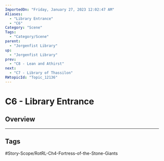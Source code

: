 ```yaml
---
ImportedOn: "Friday, January 27, 2023 12:02:47 AM"
Aliases:
  - "Library Entrance"
  - "C6"
Category: "Scene"
Tags:
  - "Category/Scene"
parent:
  - "Jorgenfist Library"
up:
  - "Jorgenfist Library"
prev:
  - "C8 - Lean and Athirst"
next:
  - "C7 - Library of Thassilon"
RWtopicId: "Topic_12136"
---
```

# C6 - Library Entrance
## Overview

---
## Tags
#Story-Scope/RotRL-Ch4-Fortress-of-the-Stone-Giants

